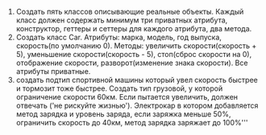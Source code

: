 1. Создать пять классов описывающие реальные объекты. Каждый класс должен содержать минимум три приватных атрибута, конструктор, геттеры и сеттеры для каждого атрибута, два метода.
2. Создать класс Car. Атрибуты: марка, модель, год выпуска, скорость(по умолчанию 0). Методы: увеличить скорости(скорость + 5), уменьшение скорости(скорость - 5), стоп(сброс скорости на 0), отображение скорости, разворот(изменение знака скорости). Все атрибуты приватные.
3. создать подтип спортивной машины который увел скорость быстрее и тормозит тоже быстрее. Создать тип грузовой, у которой ограничение скорости 60км. Если пытается увеличить, должен отвечать ('не рискуйте жизнью'). Электрокар в котором добавляется метод зарядка и уровень заряда, если заряжка меньше 50%, ограничить скорость до 40км, метод зарядка заряжает до 100%'''
